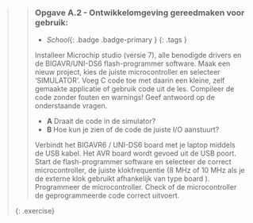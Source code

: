 >> ### Opgave A.2 - Ontwikkelomgeving gereedmaken voor gebruik:
>>
>> - *School*{: .badge .badge-primary }
>>{: .tags }
>>
>> Installeer Microchip studio (versie 7), alle benodigde drivers en de BIGAVR/UNI-DS6 flash-programmer software. Maak een nieuw project, kies de juiste microcontroller en selecteer ‘SIMULATOR’.
>> Voeg C code toe met daarin een kleine, zelf gemaakte applicatie of gebruik code uit de les. Compileer de code zonder fouten en warnings! Geef antwoord op de onderstaande vragen.
>>
>> - **A** Draait de code in de simulator?
>> - **B** Hoe kun je zien of de code de juiste I/O aanstuurt?
>>
>> Verbindt het BIGAVR6 / UNI-DS6 board met je laptop middels de USB kabel. Het AVR board wordt gevoed uit de USB poort. Start de flash-programmer software en selecteer de correct microcontroller, de juiste klokfrequentie (8 MHz of 10 MHz als je de externe klok gebruikt afhankelijk van type board ). Programmeer de microcontroller. Check of de microcontroller de geprogrammeerde code correct uitvoert. 
>>
>{: .exercise}
